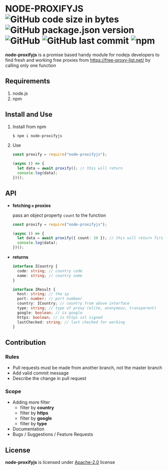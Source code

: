 # NODE-PROXIFYJS ![GitHub code size in bytes](https://img.shields.io/github/languages/code-size/tbhaxor/node-proxify) ![GitHub package.json version](https://img.shields.io/github/package-json/v/tbhaxor/node-proxify) ![GitHub](https://img.shields.io/github/license/tbhaxor/node-proxify) ![GitHub last commit](https://img.shields.io/github/last-commit/tbhaxor/node-proxify) ![npm](https://img.shields.io/npm/dw/proxifyjs)

**node-proxifyjs** is a promise based handy module for nodejs developers to find fresh and working free proxies from https://free-proxy-list.net/ by calling only one function

## Requirements

1. node.js
2. npm

## Install and Use

1. Install from npm

   ```sh
   $ npm i node-proxifyjs
   ```

2. Use

   ```ts
   const proxify = require("node-proxifyjs");

   (async () => {
     let data = await proxify(); // this will return
     console.log(data);
   })();
   ```

## API

- **fetching `n` proxies**

  pass an object property `count` to the function

  ```ts
  const proxify = require("node-proxifyjs");

  (async () => {
    let data = await proxify({ count: 20 }); // this will return first 20 proxies
    console.log(data);
  })();
  ```

- **returns**

  ```ts
  interface ICountry {
    code: string; // country code
    name: string; // country name
  }

  interface IResult {
    host: string; // the ip
    port: number; // port numbeer
    country: ICountry; // country from above interface
    type: string; // type of proxy (elite, anonymous, transparent)
    google: boolean; // is google
    https: boolean; // is https ssl signed
    lastChecked: string; // last checked for working
  }
  ```

## Contribution

### Rules

- Pull requests must be made from another branch, not the master branch
- Add valid commit message
- Describe the change in pull request

### Scope

- Adding more filter
  - filter by **country**
  - filter by **https**
  - filter by **google**
  - filter by **type**
- Documentation
- Bugs / Suggestions / Feature Requests

## License

**node-proxifyjs** is licensed under [Apache-2.0](https://github.com/tbhaxor/node-proxifyjs/blob/master/LICENSE) license
